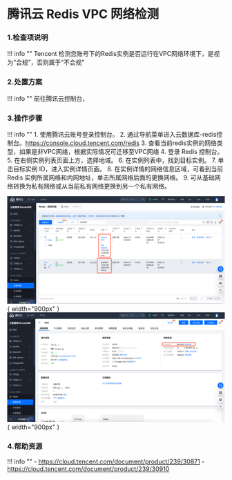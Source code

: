 # 腾讯云 Redis VPC 网络检测

### 1.检查项说明
!!! info ""
    Tencent  检测您账号下的Redis实例是否运行在VPC网络环境下，是视为“合规”，否则属于“不合规”

### 2.处置方案
!!! info ""
    前往腾讯云控制台，

### 3.操作步骤
!!! info ""
    1. 使用腾讯云账号登录控制台。
    2. 通过导航菜单进入云数据库-redis控制台。https://console.cloud.tencent.com/redis
    3. 查看当前redis实例的网络类型，如果是非VPC网络，根据实际情况可迁移至VPC网络
    4. 登录 Redis 控制台。
    5. 在右侧实例列表页面上方，选择地域。
    6. 在实例列表中，找到目标实例。
    7. 单击目标实例 ID，进入实例详情页面。
    8. 在实例详情的网络信息区域，可看到当前 Redis 实例所属网络和内网地址，单击所属网络后面的更换网络。
    9. 可从基础网络转换为私有网络或从当前私有网络更换到另一个私有网络。

![处置方案-查看当前网络类型](../../img/suggest/tencent/redis-network-type.png){ width="900px" }
![处置方案-修改redis网络类型](../../img/suggest/tencent/redis-change-network.png){ width="900px" }

### 4.帮助资源
!!! info ""
    - https://cloud.tencent.com/document/product/239/30871
    - https://cloud.tencent.com/document/product/239/30910
    
